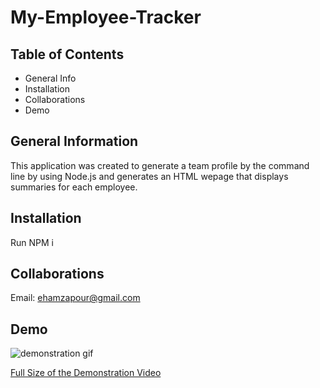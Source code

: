 # My-Employee-Tracker

## Table of Contents
* General Info
* Installation
* Collaborations
* Demo

## General Information
This application was created to generate a team profile by the command line by using Node.js and generates an HTML wepage that displays summaries for each employee. 

## Installation
Run NPM i

## Collaborations
Email: ehamzapour@gmail.com

## Demo
![demonstration gif](./dist/images/Team-Profiler.gif)

[Full Size of the Demonstration Video](https://drive.google.com/file/d/15JLAlhCY8znFUC0DAf4oi5ZcvvKaFpVK/view)